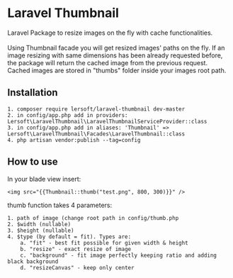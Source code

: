# Laravel Thumbnail

Laravel Package to resize images on the fly with cache functionalities. <br/><br/>
Using Thumbnail facade you will get resized images' paths on the fly. If an image resizing with same dimensions has been already requested before, the package will return the cached image from the previous request. Cached images are stored in "thumbs" folder inside your images root path. 

## Installation

    1. composer require lersoft/laravel-thumbnail dev-master
    2. in config/app.php add in providers: Lersoft\LaravelThumbnail\LaravelThumbnailServiceProvider::class
    3. in config/app.php add in aliases: 'Thumbnail' => Lersoft\LaravelThumbnail\Facades\LaravelThumbnail::class
    4. php artisan vendor:publish --tag=config
    
## How to use

In your blade view insert:
    
    <img src="{{Thumbnail::thumb("test.png", 800, 300)}}" />
    
thumb function takes 4 parameters:

    1. path of image (change root path in config/thumb.php
    2. $width (nullable)
    3. $height (nullable)
    4. $type (by default = fit). Types are:
        a. "fit" - best fit possible for given width & height
        b. "resize" - exact resize of image
        c. "background" - fit image perfectly keeping ratio and adding black background
        d. "resizeCanvas" - keep only center
